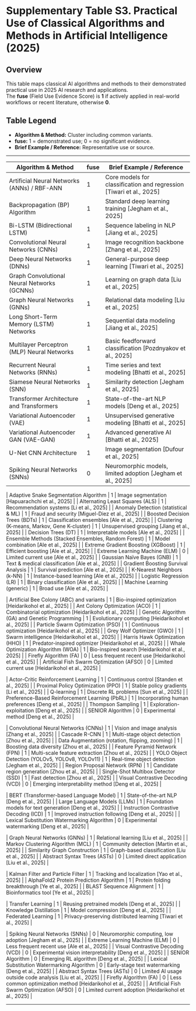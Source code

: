 # Supplementary Table S3. Practical Use of Classical Algorithms and Methods in Artificial Intelligence (2025)

## Overview

This table maps classical AI algorithms and methods to their demonstrated practical use in 2025 AI research and applications.  
The **fuse** (Field Use Evidence Score) is **1** if actively applied in real-world workflows or recent literature, otherwise **0**.

## Table Legend

- **Algorithm & Method:** Cluster including common variants.  
- **fuse:** 1 = demonstrated use; 0 = no significant evidence.  
- **Brief Example / Reference:** Representative use or source.

---

| Algorithm & Method                                                             | fuse | Brief Example / Reference                                                  |
|-------------------------------------------------------------------------------|-------|---------------------------------------------------------------------------|
| Artificial Neural Networks (ANNs) / RBF-ANN                                   | 1     | Core models for classification and regression [Tiwari et al., 2025]       |
| Backpropagation (BP) Algorithm                                                | 1     | Standard deep learning training [Jegham et al., 2025]                     |
| Bi-LSTM (Bidirectional LSTM)                                                  | 1     | Sequence labeling in NLP [Jiang et al., 2025]                             |
| Convolutional Neural Networks (CNNs)                                         | 1     | Image recognition backbone [Zhang et al., 2025]                           |
| Deep Neural Networks (DNNs)                                                   | 1     | General-purpose deep learning [Tiwari et al., 2025]                       |
| Graph Convolutional Neural Networks (GCNNs)                                  | 1     | Learning on graph data [Liu et al., 2025]                                 |
| Graph Neural Networks (GNNs)                                                  | 1     | Relational data modeling [Liu et al., 2025]                               |
| Long Short-Term Memory (LSTM) Networks                                       | 1     | Sequential data modeling [Jiang et al., 2025]                             |
| Multilayer Perceptron (MLP) Neural Networks                                  | 1     | Basic feedforward classification [Pozdnyakov et al., 2025]                |
| Recurrent Neural Networks (RNNs)                                             | 1     | Time series and text modeling [Bhatti et al., 2025]                       |
| Siamese Neural Networks (SNN)                                                | 1     | Similarity detection [Jegham et al., 2025]                                |
| Transformer Architecture and Transformers                                    | 1     | State-of-the-art NLP models [Deng et al., 2025]                           |
| Variational Autoencoder (VAE)                                                | 1     | Unsupervised generative modeling [Bhatti et al., 2025]                    |
| Variational Autoencoder GAN (VAE-GAN)                                        | 1     | Advanced generative AI [Bhatti et al., 2025]                              |
| U-Net CNN Architecture                                                       | 1     | Image segmentation [Dufour et al., 2025]                                 |
| Spiking Neural Networks (SNNs)                                               | 0     | Neuromorphic models, limited adoption [Jegham et al., 2025]               |

| Adaptive Snake Segmentation Algorithm                                        | 1     | Image segmentation [Hapuarachchi et al., 2025]                           |
| Alternating Least Squares (ALS)                                              | 1     | Recommendation systems [Li et al., 2025]                                |
| Anomaly Detection (statistical & ML)                                        | 1     | Fraud and security [Miguel-Diez et al., 2025]                           |
| Boosted Decision Trees (BDTs)                                                | 1     | Classification ensembles [Ale et al., 2025]                             |
| Clustering (K-means, Markov, Gene K-cluster)                                | 1     | Unsupervised grouping [Jiang et al., 2025]                              |
| Decision Trees (DT)                                                          | 1     | Interpretable models [Ale et al., 2025]                                 |
| Ensemble Methods (Stacked Ensembles, Random Forest)                         | 1     | Model combination [Ale et al., 2025]                                    |
| Extreme Gradient Boosting (XGBoost)                                         | 1     | Efficient boosting [Ale et al., 2025]                                   |
| Extreme Learning Machine (ELM)                                               | 0     | Limited current use [Ale et al., 2025]                                  |
| Gaussian Naïve Bayes (GNB)                                                   | 1     | Text & medical classification [Ale et al., 2025]                        |
| Gradient Boosting Survival Analysis                                         | 1     | Survival prediction [Ale et al., 2025]                                  |
| K-Nearest Neighbors (k-NN)                                                   | 1     | Instance-based learning [Ale et al., 2025]                              |
| Logistic Regression (LR)                                                     | 1     | Binary classification [Ale et al., 2025]                                |
| Machine Learning (generic)                                                   | 1     | Broad use [Ale et al., 2025]                                            |

| Artificial Bee Colony (ABC) and variants                                     | 1     | Bio-inspired optimization [Heidarikohol et al., 2025]                   |
| Ant Colony Optimization (ACO)                                                | 1     | Combinatorial optimization [Heidarikohol et al., 2025]                 |
| Genetic Algorithm (GA) and Genetic Programming                              | 1     | Evolutionary computing [Heidarikohol et al., 2025]                     |
| Particle Swarm Optimization (PSO)                                           | 1     | Continuous optimization [Heidarikohol et al., 2025]                    |
| Grey Wolf Optimizer (GWO)                                                    | 1     | Swarm intelligence [Heidarikohol et al., 2025]                         |
| Harris Hawk Optimization (HHO)                                              | 1     | Predator-inspired optimizer [Heidarikohol et al., 2025]                |
| Whale Optimization Algorithm (WOA)                                          | 1     | Bio-inspired search [Heidarikohol et al., 2025]                        |
| Firefly Algorithm (FA)                                                       | 0     | Less frequent recent use [Heidarikohol et al., 2025]                   |
| Artificial Fish Swarm Optimization (AFSO)                                  | 0     | Limited current use [Heidarikohol et al., 2025]                        |

| Actor-Critic Reinforcement Learning                                        | 1     | Continuous control [Standen et al., 2025]                              |
| Proximal Policy Optimization (PPO)                                         | 1     | Stable policy gradients [Li et al., 2025]                             |
| Q-learning                                                                 | 1     | Discrete RL problems [Sun et al., 2025]                               |
| Preference-Based Reinforcement Learning (PbRL)                            | 1     | Incorporating human preferences [Deng et al., 2025]                   |
| Thompson Sampling                                                          | 1     | Exploration-exploitation [Deng et al., 2025]                          |
| SENIOR Algorithm                                                           | 0     | Experimental method [Deng et al., 2025]                               |

| Convolutional Neural Networks (CNNs)                                       | 1     | Vision and image analysis [Zhang et al., 2025]                        |
| Cascade R-CNN                                                              | 1     | Multi-stage object detection [Zhou et al., 2025]                     |
| Data Augmentation (rotation, flipping, zooming)                          | 1     | Boosting data diversity [Zhou et al., 2025]                          |
| Feature Pyramid Network (FPN)                                              | 1     | Multi-scale feature extraction [Zhou et al., 2025]                   |
| YOLO Object Detection (YOLOv5, YOLOv8, YOLOv11)                           | 1     | Real-time object detection [Jegham et al., 2025]                     |
| Region Proposal Network (RPN)                                              | 1     | Candidate region generation [Zhou et al., 2025]                      |
| Single-Shot Multibox Detector (SSD)                                       | 1     | Fast detection [Zhou et al., 2025]                                   |
| Visual Contrastive Decoding (VCD)                                         | 0     | Emerging interpretability method [Deng et al., 2025]                 |

| BERT (Transformer-based Language Model)                                  | 1     | State-of-the-art NLP [Deng et al., 2025]                            |
| Large Language Models (LLMs)                                              | 1     | Foundation models for text generation [Deng et al., 2025]          |
| Instruction Contrastive Decoding (ICD)                                  | 1     | Improved instruction following [Deng et al., 2025]                 |
| Lexical Substitution Watermarking Algorithm                             | 0     | Experimental watermarking [Deng et al., 2025]                      |

| Graph Neural Networks (GNNs)                                             | 1     | Relational learning [Liu et al., 2025]                             |
| Markov Clustering Algorithm (MCL)                                       | 1     | Community detection [Martin et al., 2025]                         |
| Similarity Graph Construction                                           | 1     | Graph-based classification [Liu et al., 2025]                     |
| Abstract Syntax Trees (ASTs)                                             | 0     | Limited direct application [Liu et al., 2025]                      |

| Kalman Filter and Particle Filter                                        | 1     | Tracking and localization [Yao et al., 2025]                       |
| AlphaFold2 Protein Prediction Algorithm                                  | 1     | Protein folding breakthrough [Ye et al., 2025]                    |
| BLAST Sequence Alignment                                                 | 1     | Bioinformatics tool [Ye et al., 2025]                             |

| Transfer Learning                                                        | 1     | Reusing pretrained models [Deng et al., 2025]                     |
| Knowledge Distillation                                                  | 1     | Model compression [Deng et al., 2025]                             |
| Federated Learning                                                     | 1     | Privacy-preserving distributed learning [Tiwari et al., 2025]     |

| Spiking Neural Networks (SNNs)                                          | 0     | Neuromorphic computing, low adoption [Jegham et al., 2025]        |
| Extreme Learning Machine (ELM)                                          | 0     | Less frequent recent use [Ale et al., 2025]                      |
| Visual Contrastive Decoding (VCD)                                       | 0     | Experimental vision interpretability [Deng et al., 2025]          |
| SENIOR Algorithm                                                        | 0     | Emerging RL algorithm [Deng et al., 2025]                         |
| Lexical Substitution Watermarking Algorithm                            | 0     | Early-stage text watermarking [Deng et al., 2025]                 |
| Abstract Syntax Trees (ASTs)                                            | 0     | Limited AI usage outside code analysis [Liu et al., 2025]          |
| Firefly Algorithm (FA)                                                  | 0     | Less common optimization method [Heidarikohol et al., 2025]        |
| Artificial Fish Swarm Optimization (AFSO)                             | 0     | Limited current adoption [Heidarikohol et al., 2025]              |

---
